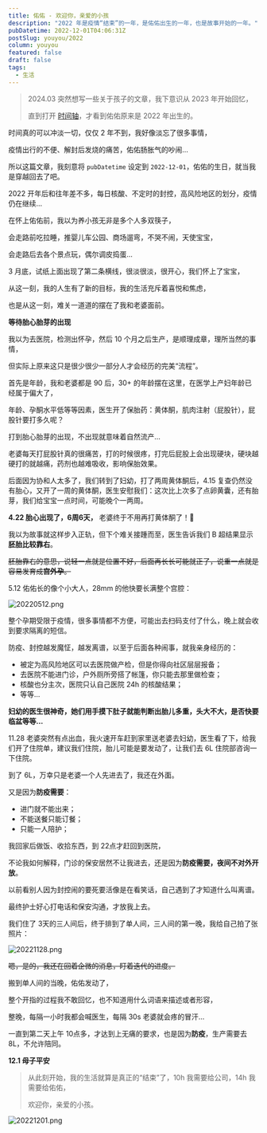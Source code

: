 ```yaml
---
title: 佑佑 - 欢迎你，亲爱的小孩
description: "2022 年是疫情“结束”的一年，是佑佑出生的一年，也是故事开始的一年。"
pubDatetime: 2022-12-01T04:06:31Z
postSlug: youyou/2022
column: youyou
featured: false
draft: false
tags:
  - 生活
---
```


> 2024.03 突然想写一些关于孩子的文章，我下意识从 2023 年开始回忆，
>
> 直到打开 [时间轴](/timeline)，才看到佑佑原来是 2022 年出生的。

时间真的可以冲淡一切，仅仅 2 年不到，我好像淡忘了很多事情，

疫情出行的不便、解封后发烧的痛苦，佑佑肠胀气的吵闹...

所以这篇文章，我刻意将 `pubDatetime` 设定到 `2022-12-01`，佑佑的生日，就当我是穿越回去了吧。

2022 开年后和往年差不多，每日核酸、不定时的封控，高风险地区的划分，疫情仍在继续...

在怀上佑佑前，我以为养小孩无非是多个人多双筷子，

会走路前吃拉睡，推婴儿车公园、商场遛弯，不哭不闹，天使宝宝，

会走路后去各个景点玩，偶尔调皮捣蛋...

3 月底，试纸上面出现了第二条横线，很淡很淡，很开心，我们怀上了宝宝，

从这一刻，我的人生有了新的目标，我的生活充斥着喜悦和焦虑，

也是从这一刻，难关一道道的摆在了我和老婆面前。

**等待胎心胎芽的出现**

我以为去医院，检测出怀孕，然后 10 个月之后生产，是顺理成章，理所当然的事情，

但实际上原来这只是很少很少一部分人才会经历的完美“流程”。

首先是年龄，我和老婆都是 90 后，30+ 的年龄摆在这里，在医学上产妇年龄已经属于偏大了，

年龄、孕酮水平低等等因素，医生开了保胎药：黄体酮，肌肉注射（屁股针），屁股针要打多久呢？

打到胎心胎芽的出现，不出现就意味着自然流产...

老婆每天打屁股针真的很痛苦，打的时候很疼，打完后屁股上会出现硬块，硬块越硬打的就越痛，药剂也越难吸收，影响保胎效果。

后面因为协和人太多了，我们转到了妇幼，打了两周黄体酮后，4.15 复查仍然没有胎心，又开了一周的黄体酮，医生安慰我们：这次比上次多了点卵黄囊，还有胎芽，我们给宝宝一点时间，可能晚个一两周。

**4.22 胎心出现了，6周6天，** 老婆终于不用再打黄体酮了！🎉

我以为故事就这样步入正轨，但下个难关接踵而至，医生告诉我们 B 超结果显示**胚胎比较靠右**。

~~胚胎靠右的意思，说轻一点就是位置不好，后面再长长可能就正了，说重一点就是容易发育成**宫外孕**。~~

5.12 佑佑长的像个小大人，28mm 的他快要长满整个宫腔：

![20220512.png](/images/youyou/20220512.jpg)

整个孕期受限于疫情，很多事情都不方便，可能出去扫码支付了什么，晚上就会收到要求隔离的短信。

防疫、封控越发魔怔，越发离谱，以至于后面各种闹事，就我亲身经历的：

- 被定为高风险地区可以去医院做产检，但是你得向社区层层报备；
- 去医院不能进门诊，户外厕所旁搭了帐篷，你只能去那里做检查；
- 核酸也分主次，医院只认自己医院 24h 的核酸结果；
- 等等...

**妇幼的医生很神奇，她们用手摸下肚子就能判断出胎儿多重，头大不大，是否快要临盆等等...**

11.28 老婆突然有点出血，我火速开车赶到家里送老婆去妇幼，医生看了下，给我们开了住院单，建议我们住院，胎儿可能是要发动了，让我们去 6L 住院部咨询一下住院。

到了 6L，万幸只是老婆一个人先进去了，我还在外面。

又是因为**防疫需要**：

- 进门就不能出来；
- 不能送餐只能订餐；
- 只能一人陪护；

我回家后做饭、收拾东西，到 22点才赶回到医院，

不论我如何解释，门诊的保安居然不让我进去，还是因为**防疫需要，夜间不对外开放**。

以前看别人因为封控闹的要死要活像是在看笑话，自己遇到了才知道什么叫离谱。

最终护士好心打电话和保安沟通，才放我上去。

我们住了 3天的三人间后，终于排到了单人间，三人间的第一晚，我给自己拍了张照片：

![20221128.png](/images/youyou/20221128.jpg)

~~嗯，是的，我还在回着企微的消息，盯着迭代的进度。~~

搬到单人间的当晚，佑佑发动了，

整个开指的过程我不敢回忆，也不知道用什么词语来描述或者形容，

整晚，每隔一小时我都会喊医生，每隔 30s 老婆就会疼的冒汗...

一直到第二天上午 10点多，才达到上无痛的要求，也是因为**防疫**，生产需要去 8L，不允许陪同。

**12.1 母子平安**

> 从此刻开始，我的生活就算是真正的“结束”了，10h 我需要给公司，14h 我需要给佑佑，
>
> 欢迎你，亲爱的小孩。

![20221201.png](/images/youyou/20221201.jpg)

